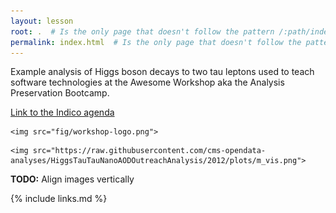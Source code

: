 ```yaml
---
layout: lesson
root: .  # Is the only page that doesn't follow the pattern /:path/index.html
permalink: index.html  # Is the only page that doesn't follow the pattern /:path/index.html
---
```


Example analysis of Higgs boson decays to two tau leptons used to teach software technologies at the Awesome Workshop aka the Analysis Preservation Bootcamp.

[Link to the Indico agenda](https://indico.cern.ch/event/854880/)

<div class="row">
  <div class="col-md-6">

    <img src="fig/workshop-logo.png">

  </div>
  <div class="col-md-6">

    <img src="https://raw.githubusercontent.com/cms-opendata-analyses/HiggsTauTauNanoAODOutreachAnalysis/2012/plots/m_vis.png">

  </div>
</div>

**TODO:** Align images vertically

<!-- this is an html comment -->

{% include links.md %}
